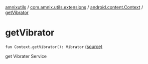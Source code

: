 [amnixutils](../../index.md) / [com.amnix.utils.extensions](../index.md) / [android.content.Context](index.md) / [getVibrator](./get-vibrator.md)

# getVibrator

`fun Context.getVibrator(): Vibrator` [(source)](https://github.com/AmniX/amnixUtils/tree/master/amnixutils/src/main/java/com/amnix/utils/extensions/ContextExtension.kt#L386)

get Vibrater Service

